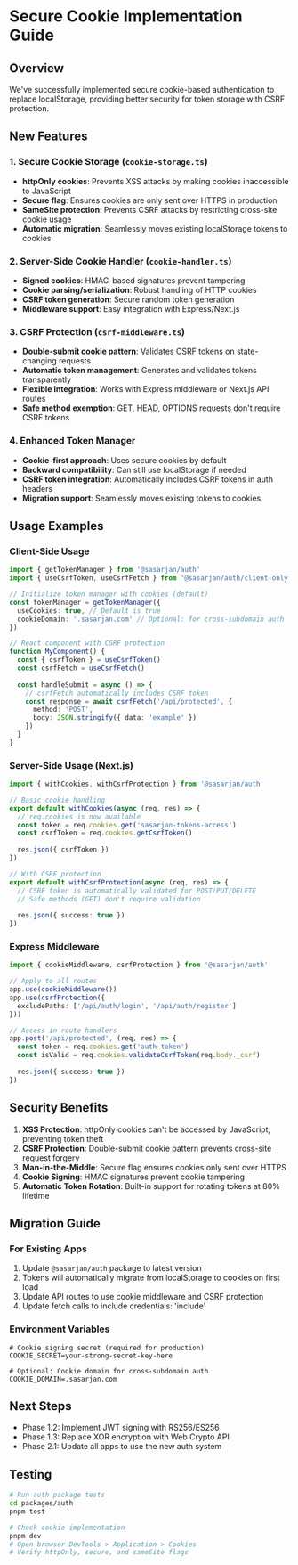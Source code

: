 # Secure Cookie Implementation Guide

## Overview
We've successfully implemented secure cookie-based authentication to replace localStorage, providing better security for token storage with CSRF protection.

## New Features

### 1. Secure Cookie Storage (`cookie-storage.ts`)
- **httpOnly cookies**: Prevents XSS attacks by making cookies inaccessible to JavaScript
- **Secure flag**: Ensures cookies are only sent over HTTPS in production
- **SameSite protection**: Prevents CSRF attacks by restricting cross-site cookie usage
- **Automatic migration**: Seamlessly moves existing localStorage tokens to cookies

### 2. Server-Side Cookie Handler (`cookie-handler.ts`)
- **Signed cookies**: HMAC-based signatures prevent tampering
- **Cookie parsing/serialization**: Robust handling of HTTP cookies
- **CSRF token generation**: Secure random token generation
- **Middleware support**: Easy integration with Express/Next.js

### 3. CSRF Protection (`csrf-middleware.ts`)
- **Double-submit cookie pattern**: Validates CSRF tokens on state-changing requests
- **Automatic token management**: Generates and validates tokens transparently
- **Flexible integration**: Works with Express middleware or Next.js API routes
- **Safe method exemption**: GET, HEAD, OPTIONS requests don't require CSRF tokens

### 4. Enhanced Token Manager
- **Cookie-first approach**: Uses secure cookies by default
- **Backward compatibility**: Can still use localStorage if needed
- **CSRF token integration**: Automatically includes CSRF tokens in auth headers
- **Migration support**: Seamlessly moves existing tokens to cookies

## Usage Examples

### Client-Side Usage

```typescript
import { getTokenManager } from '@sasarjan/auth'
import { useCsrfToken, useCsrfFetch } from '@sasarjan/auth/client-only'

// Initialize token manager with cookies (default)
const tokenManager = getTokenManager({
  useCookies: true, // Default is true
  cookieDomain: '.sasarjan.com' // Optional: for cross-subdomain auth
})

// React component with CSRF protection
function MyComponent() {
  const { csrfToken } = useCsrfToken()
  const csrfFetch = useCsrfFetch()
  
  const handleSubmit = async () => {
    // csrfFetch automatically includes CSRF token
    const response = await csrfFetch('/api/protected', {
      method: 'POST',
      body: JSON.stringify({ data: 'example' })
    })
  }
}
```

### Server-Side Usage (Next.js)

```typescript
import { withCookies, withCsrfProtection } from '@sasarjan/auth'

// Basic cookie handling
export default withCookies(async (req, res) => {
  // req.cookies is now available
  const token = req.cookies.get('sasarjan-tokens-access')
  const csrfToken = req.cookies.getCsrfToken()
  
  res.json({ csrfToken })
})

// With CSRF protection
export default withCsrfProtection(async (req, res) => {
  // CSRF token is automatically validated for POST/PUT/DELETE
  // Safe methods (GET) don't require validation
  
  res.json({ success: true })
})
```

### Express Middleware

```typescript
import { cookieMiddleware, csrfProtection } from '@sasarjan/auth'

// Apply to all routes
app.use(cookieMiddleware())
app.use(csrfProtection({
  excludePaths: ['/api/auth/login', '/api/auth/register']
}))

// Access in route handlers
app.post('/api/protected', (req, res) => {
  const token = req.cookies.get('auth-token')
  const isValid = req.cookies.validateCsrfToken(req.body._csrf)
  
  res.json({ success: true })
})
```

## Security Benefits

1. **XSS Protection**: httpOnly cookies can't be accessed by JavaScript, preventing token theft
2. **CSRF Protection**: Double-submit cookie pattern prevents cross-site request forgery
3. **Man-in-the-Middle**: Secure flag ensures cookies only sent over HTTPS
4. **Cookie Signing**: HMAC signatures prevent cookie tampering
5. **Automatic Token Rotation**: Built-in support for rotating tokens at 80% lifetime

## Migration Guide

### For Existing Apps

1. Update `@sasarjan/auth` package to latest version
2. Tokens will automatically migrate from localStorage to cookies on first load
3. Update API routes to use cookie middleware and CSRF protection
4. Update fetch calls to include credentials: 'include'

### Environment Variables

```env
# Cookie signing secret (required for production)
COOKIE_SECRET=your-strong-secret-key-here

# Optional: Cookie domain for cross-subdomain auth
COOKIE_DOMAIN=.sasarjan.com
```

## Next Steps

- Phase 1.2: Implement JWT signing with RS256/ES256
- Phase 1.3: Replace XOR encryption with Web Crypto API
- Phase 2.1: Update all apps to use the new auth system

## Testing

```bash
# Run auth package tests
cd packages/auth
pnpm test

# Check cookie implementation
pnpm dev
# Open browser DevTools > Application > Cookies
# Verify httpOnly, secure, and sameSite flags
```